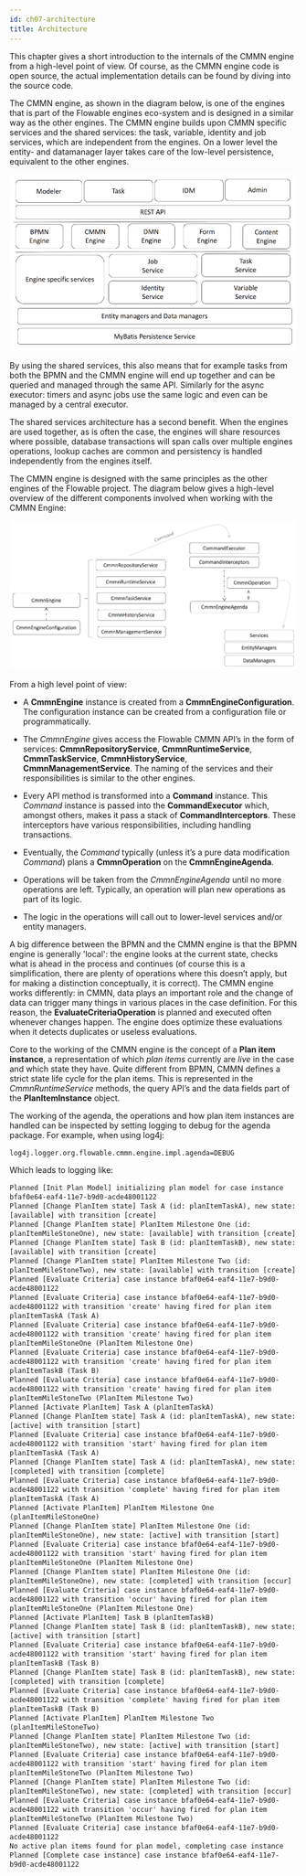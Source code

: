 ```yaml
---
id: ch07-architecture
title: Architecture
---
```


This chapter gives a short introduction to the internals of the CMMN engine from a high-level point of view. Of course, as the CMMN engine code is open source, the actual implementation details can be found by diving into the source code.

The CMMN engine, as shown in the diagram below, is one of the engines that is part of the Flowable engines eco-system and is designed in a similar way as the other engines. The CMMN engine builds upon CMMN specific services and the shared services: the task, variable, identity and job services, which are independent from the engines. On a lower level the entity- and datamanager layer takes care of the low-level persistence, equivalent to the other engines.

![cmmn.architecture](../assets/cmmn/cmmn.architecture.png)

By using the shared services, this also means that for example tasks from both the BPMN and the CMMN engine will end up together and can be queried and managed through the same API. Similarly for the async executor: timers and async jobs use the same logic and even can be managed by a central executor.

The shared services architecture has a second benefit. When the engines are used together, as is often the case, the engines will share resources where possible, database transactions will span calls over multiple engines operations, lookup caches are common and persistency is handled independently from the engines itself.

The CMMN engine is designed with the same principles as the other engines of the Flowable project. The diagram below gives a high-level overview of the different components involved when working with the CMMN Engine:

![cmmn.api call flow](../assets/cmmn/cmmn.api-call-flow.png)

From a high level point of view:

-   A **CmmnEngine** instance is created from a **CmmnEngineConfiguration**. The configuration instance can be created from a configuration file or programmatically.

-   The *CmmnEngine* gives access the Flowable CMMN API’s in the form of services: **CmmnRepositoryService**, **CmmnRuntimeService**, **CmmnTaskService**, **CmmnHistoryService**, **CmmnManagementService**. The naming of the services and their responsibilities is similar to the other engines.

-   Every API method is transformed into a **Command** instance. This *Command* instance is passed into the **CommandExecutor** which, amongst others, makes it pass a stack of **CommandInterceptors**. These interceptors have various responsibilities, including handling transactions.

-   Eventually, the *Command* typically (unless it’s a pure data modification *Command*) plans a **CmmnOperation** on the **CmmnEngineAgenda**.

-   Operations will be taken from the *CmmnEngineAgenda* until no more operations are left. Typically, an operation will plan new operations as part of its logic.

-   The logic in the operations will call out to lower-level services and/or entity managers.

A big difference between the BPMN and the CMMN engine is that the BPMN engine is generally 'local': the engine looks at the current state, checks what is ahead in the process and continues (of course this is a simplification, there are plenty of operations where this doesn’t apply, but for making a distinction conceptually, it is correct). The CMMN engine works differently: in CMMN, data plays an important role and the change of data can trigger many things in various places in the case definition. For this reason, the **EvaluateCriteriaOperation** is planned and executed often whenever changes happen. The engine does optimize these evaluations when it detects duplicates or useless evaluations.

Core to the working of the CMMN engine is the concept of a **Plan item instance**, a representation of which *plan items* currently are *live* in the case and which state they have. Quite different from BPMN, CMMN defines a strict state life cycle for the plan items. This is represented in the *CmmnRuntimeService* methods, the query API’s and the data fields part of the **PlanItemInstance** object.

The working of the agenda, the operations and how plan item instances are handled can be inspected by setting logging to debug for the agenda package. For example, when using log4j:

    log4j.logger.org.flowable.cmmn.engine.impl.agenda=DEBUG

Which leads to logging like:

    Planned [Init Plan Model] initializing plan model for case instance bfaf0e64-eaf4-11e7-b9d0-acde48001122
    Planned [Change PlanItem state] Task A (id: planItemTaskA), new state: [available] with transition [create]
    Planned [Change PlanItem state] PlanItem Milestone One (id: planItemMileStoneOne), new state: [available] with transition [create]
    Planned [Change PlanItem state] Task B (id: planItemTaskB), new state: [available] with transition [create]
    Planned [Change PlanItem state] PlanItem Milestone Two (id: planItemMileStoneTwo), new state: [available] with transition [create]
    Planned [Evaluate Criteria] case instance bfaf0e64-eaf4-11e7-b9d0-acde48001122
    Planned [Evaluate Criteria] case instance bfaf0e64-eaf4-11e7-b9d0-acde48001122 with transition 'create' having fired for plan item planItemTaskA (Task A)
    Planned [Evaluate Criteria] case instance bfaf0e64-eaf4-11e7-b9d0-acde48001122 with transition 'create' having fired for plan item planItemMileStoneOne (PlanItem Milestone One)
    Planned [Evaluate Criteria] case instance bfaf0e64-eaf4-11e7-b9d0-acde48001122 with transition 'create' having fired for plan item planItemTaskB (Task B)
    Planned [Evaluate Criteria] case instance bfaf0e64-eaf4-11e7-b9d0-acde48001122 with transition 'create' having fired for plan item planItemMileStoneTwo (PlanItem Milestone Two)
    Planned [Activate PlanItem] Task A (planItemTaskA)
    Planned [Change PlanItem state] Task A (id: planItemTaskA), new state: [active] with transition [start]
    Planned [Evaluate Criteria] case instance bfaf0e64-eaf4-11e7-b9d0-acde48001122 with transition 'start' having fired for plan item planItemTaskA (Task A)
    Planned [Change PlanItem state] Task A (id: planItemTaskA), new state: [completed] with transition [complete]
    Planned [Evaluate Criteria] case instance bfaf0e64-eaf4-11e7-b9d0-acde48001122 with transition 'complete' having fired for plan item planItemTaskA (Task A)
    Planned [Activate PlanItem] PlanItem Milestone One (planItemMileStoneOne)
    Planned [Change PlanItem state] PlanItem Milestone One (id: planItemMileStoneOne), new state: [active] with transition [start]
    Planned [Evaluate Criteria] case instance bfaf0e64-eaf4-11e7-b9d0-acde48001122 with transition 'start' having fired for plan item planItemMileStoneOne (PlanItem Milestone One)
    Planned [Change PlanItem state] PlanItem Milestone One (id: planItemMileStoneOne), new state: [completed] with transition [occur]
    Planned [Evaluate Criteria] case instance bfaf0e64-eaf4-11e7-b9d0-acde48001122 with transition 'occur' having fired for plan item planItemMileStoneOne (PlanItem Milestone One)
    Planned [Activate PlanItem] Task B (planItemTaskB)
    Planned [Change PlanItem state] Task B (id: planItemTaskB), new state: [active] with transition [start]
    Planned [Evaluate Criteria] case instance bfaf0e64-eaf4-11e7-b9d0-acde48001122 with transition 'start' having fired for plan item planItemTaskB (Task B)
    Planned [Change PlanItem state] Task B (id: planItemTaskB), new state: [completed] with transition [complete]
    Planned [Evaluate Criteria] case instance bfaf0e64-eaf4-11e7-b9d0-acde48001122 with transition 'complete' having fired for plan item planItemTaskB (Task B)
    Planned [Activate PlanItem] PlanItem Milestone Two (planItemMileStoneTwo)
    Planned [Change PlanItem state] PlanItem Milestone Two (id: planItemMileStoneTwo), new state: [active] with transition [start]
    Planned [Evaluate Criteria] case instance bfaf0e64-eaf4-11e7-b9d0-acde48001122 with transition 'start' having fired for plan item planItemMileStoneTwo (PlanItem Milestone Two)
    Planned [Change PlanItem state] PlanItem Milestone Two (id: planItemMileStoneTwo), new state: [completed] with transition [occur]
    Planned [Evaluate Criteria] case instance bfaf0e64-eaf4-11e7-b9d0-acde48001122 with transition 'occur' having fired for plan item planItemMileStoneTwo (PlanItem Milestone Two)
    Planned [Evaluate Criteria] case instance bfaf0e64-eaf4-11e7-b9d0-acde48001122
    No active plan items found for plan model, completing case instance
    Planned [Complete case instance] case instance bfaf0e64-eaf4-11e7-b9d0-acde48001122
